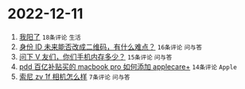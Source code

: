 # 2022-12-11

1. [我阳了](https://www.v2ex.com/t/901667) `18条评论` `生活`
1. [身份 ID 未来能否改成二维码，有什么难点？](https://www.v2ex.com/t/901663) `16条评论` `问与答`
1. [问下 V 友们，你们手机内存多少？](https://www.v2ex.com/t/901660) `15条评论` `问与答`
1. [pdd 百亿补贴买的 macbook pro 如何添加 applecare+](https://www.v2ex.com/t/901662) `14条评论` `Apple`
1. [索尼 zv 1f 相机怎么样](https://www.v2ex.com/t/901670) `7条评论` `问与答`
